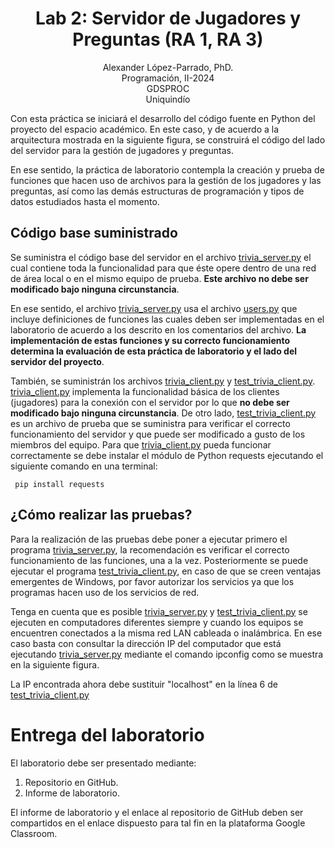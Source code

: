 <h1 align="center">
Lab 2: Servidor de Jugadores y Preguntas (RA 1, RA 3) <br />
 </h1>
 <p align="center">
Alexander López-Parrado, PhD. <br />
Programación, II-2024 <br />
GDSPROC <br />
Uniquindío <br />
</p>

Con esta práctica se iniciará el desarrollo del código fuente en Python del proyecto del espacio académico. En este caso, y de acuerdo a la arquitectura mostrada en la siguiente figura, se construirá el código del lado del servidor para la gestión de jugadores y preguntas.

En ese sentido, la práctica de laboratorio contempla la creación y prueba de funciones que hacen uso de archivos para la gestión de los jugadores y las preguntas, así como las demás estructuras de programación y tipos de datos estudiados hasta el momento. 

## Código base suministrado

Se suministra el código base del servidor en el archivo [trivia_server.py](trivia_server.py) el cual contiene toda la funcionalidad para que éste opere dentro de una red de área local o en el mismo equipo de prueba. **Este archivo no debe ser modificado bajo ninguna circunstancia**.

En ese sentido, el archivo [trivia_server.py](trivia_server.py) usa el archivo [users.py](users.py) que incluye definiciones de funciones las cuales deben ser implementadas en el laboratorio de acuerdo a los descrito en los comentarios del archivo. **La implementación de estas funciones y su correcto funcionamiento determina la evaluación de esta práctica de laboratorio y el lado del servidor del proyecto**.

También, se suministrán los archivos [trivia_client.py](trivia_client.py) y [test_trivia_client.py](test_trivia_client.py). [trivia_client.py](trivia_client.py) implementa la funcionalidad básica de los clientes (jugadores) para la conexión con el servidor por lo que **no debe ser modificado bajo ninguna circunstancia**. De otro lado, [test_trivia_client.py](test_trivia_client.py) es un archivo de prueba que se suministra para verificar el correcto funcionamiento del servidor y que puede ser modificado a gusto de los miembros del equipo. Para que [trivia_client.py](trivia_client.py) pueda funcionar correctamente se debe instalar el módulo de Python requests ejecutando el siguiente comando en una terminal:

``` pip install requests```

## ¿Cómo realizar las pruebas?

Para la realización de las pruebas debe poner a ejecutar primero el programa [trivia_server.py](trivia_server.py), la recomendación es verificar el correcto funcionamiento de las funciones, una a la vez. Posteriormente se puede ejecutar el programa [test_trivia_client.py](test_trivia_client.py), en caso de que se creen ventajas emergentes de Windows, por favor autorizar los servicios ya que los programas hacen uso de los servicios de red. 

Tenga en cuenta que es posible [trivia_server.py](trivia_server.py) y [test_trivia_client.py](test_trivia_client.py) se ejecuten en computadores diferentes siempre y cuando los equipos se encuentren conectados a la misma red LAN cableada o inalámbrica. En ese caso basta con consultar la dirección IP del computador que está ejecutando [trivia_server.py](trivia_server.py) mediante el comando ipconfig como se muestra en la siguiente figura.

La IP encontrada ahora debe sustituir "localhost" en la línea 6 de [test_trivia_client.py](https://github.com/parrado/lab2/blob/c80a0f73b9324b082ebea63a3377358d36a4c8d8/test_trivia_client.py#L6)

# Entrega del laboratorio

El laboratorio debe ser presentado mediante:

1. Repositorio en GitHub.
2. Informe de laboratorio.

El informe de laboratorio y el enlace al repositorio de GitHub deben ser compartidos en el enlace dispuesto para tal fin en la plataforma Google Classroom.
